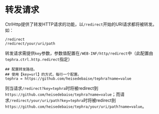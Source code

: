 # 转发请求

CtrlHttp提供了转发HTTP请求的功能，以`/redirect`开始的URI请求都将被转发。如：
```text
/redirect
/redirect/your/uri/path
```

转发请求需提供`key`参数，参数值配置在`/WEB-INF/http/redirect`中（此配置由`tephra.ctrl.http.redirect`指定）
```
## 配置转发路径。
## 使用【key=url】的方式，每行一个配置。
tephra = https://github.com/heisedebaise/tephra?name=value
```
则当请求`/redirect?key=tephra`时将被redirect到`https://github.com/heisedebaise/tephra?name=value`；而请求`/redirect/your/uri/path?key=tephra`时将被redirect到`https://github.com/heisedebaise/tephra/your/uri/path?name=value`。